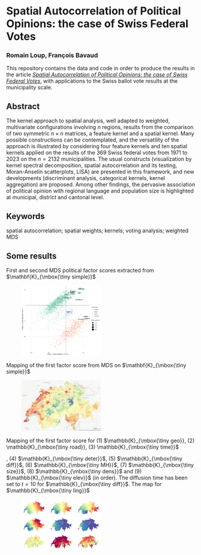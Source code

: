 # Spatial Autocorrelation of Political Opinions: the case of Swiss Federal Votes

### Romain Loup, François Bavaud

This repository contains the data and code in order to produce the results in the article <a href=https://> *Spatial Autocorrelation of Political Opinions: the case of Swiss Federal Votes*</a>, with applications to the Swiss ballot vote results at the municipality scale.

## Abstract 
The kernel approach to spatial analysis, well adapted to weighted, multivariate configurations involving $n$ regions, results from the comparison of two symmetric $n\times n$ matrices, a feature kernel and a spatial kernel. Many possible constructions can be contemplated,
and the versatility of the approach is illustrated by considering four feature kernels and ten spatial kernels applied on the results of the 369 Swiss federal votes from 1971 to 2023 on the $n=2132$ municipalities. The usual constructs (visualization by kernel spectral decomposition, spatial autocorrelation and its testing, Moran-Anselin scatterplots, LISA) are presented in this framework, and new developments (discriminant analysis, categorical kernels, kernel aggregation) are proposed. Among other findings, the pervasive association of political opinion with regional language and population size is highlighted at municipal, district and cantonal level.

## Keywords
spatial autocorrelation; spatial weights; kernels; voting analysis; weighted MDS

## Some results

First and second MDS political factor scores extracted from $\mathbf{K}_{\mbox{\tiny simple}}$

<figure>
    <img src="results/mds_simple.png" alt="MDS simple" style="width:50%">
</figure>

Mapping of the first factor score from MDS on $\mathbf{K}_{\mbox{\tiny simple}}$

<figure>
    <img src="results/x_simple_f1.png" alt="MDS map simple" style="width:50%">
</figure>

Mapping of the first factor score for (1) $\mathbb{K}_{\mbox{\tiny geo}}, (2) \mathbb{K}_{\mbox{\tiny road}}, (3) \mathbb{K}_{\mbox{\tiny time}}$

, (4) $\mathbb{K}_{\mbox{\tiny deter}}$, (5)  $\mathbb{K}_{\mbox{\tiny diff}}$, (6) $\mathbb{K}_{\mbox{\tiny MH}}$,  (7) $\mathbb{K}_{\mbox{\tiny size}}$,  (8) $\mathbb{K}_{\mbox{\tiny dens}}$ and   (9) $\mathbb{K}_{\mbox{\tiny elev}}$   (in order). The diffusion time has been set to $t=10$ for $\mathbb{K}_{\mbox{\tiny diff}}$. The map for $\mathbb{K}_{\mbox{\tiny ling}}$

<figure>
    <img src="results/first_factor_scores.png" alt="MDS maps" style="width:50%">
</figure>
